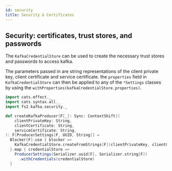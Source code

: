 ```yaml
---
id: security
title: Security & Certificates
---
```


## Security: certificates, trust stores, and passwords 

The `KafkaCredentialStore` can be used to create the necessary trust stores and passwords to access kafka.

The parameters passed in are string representations of the client private key, client certificate
and service certificate. the `properties` field in `KafkaCredentialStore` can then be applied to
any of the `*Settings` classes by using the `withProperties(kafkaCredentialStore.properties)`.

```scala mdoc
import cats.effect._
import cats.syntax.all._
import fs2.kafka.security._

def createKafkaProducer[F[_]: Sync: ContextShift](
    clientPrivateKey: String,
    clientCertificate: String,
    serviceCertificate: String,
): F[ProducerSettings[F, UUID, String]] =
  Blocker[F].use { blocker =>
    KafkaCredentialStore.createFromStrings[F](clientPrivateKey, clientCertificate, serviceCertificate, blocker)
  }.map { credentialStore =>
    ProducerSettings(Serializer.uuid[F], Serializer.string[F])
      .withCredentials(credentialStore)
  }
```
